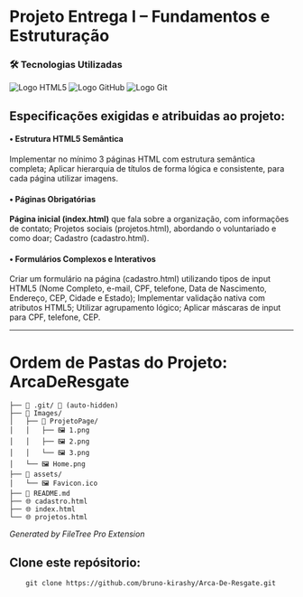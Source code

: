 # Projeto Entrega I – Fundamentos e Estruturação

### 🛠️ Tecnologias Utilizadas

<p>
<img src="https://img.shields.io/badge/HTML5-E34F26?style=for-the-badge&logo=html5&logoColor=white" alt="Logo HTML5"/>
<img src="https://img.shields.io/badge/GitHub-100000?style=for-the-badge&logo=github&logoColor=white" alt="Logo GitHub" />
<img src="https://img.shields.io/badge/Git-F05032?style=for-the-badge&logo=git&logoColor=white" alt="Logo Git" />
</p>

## Especificações exigidas e atribuidas ao projeto:

#### • **Estrutura HTML5 Semântica**

Implementar no mínimo 3 páginas HTML com estrutura semântica completa;
Aplicar hierarquia de títulos de forma lógica e consistente, para cada página utilizar imagens.

#### **• Páginas Obrigatórias**

**Página inicial (index.html)** que fala sobre a organização, com informações de contato;
Projetos sociais (projetos.html), abordando o voluntariado e como doar;
Cadastro (cadastro.html).

#### • **Formulários Complexos e Interativos**

Criar um formulário na página (cadastro.html) utilizando tipos de input HTML5 (Nome Completo, e-mail, CPF, telefone, Data de Nascimento,
Endereço, CEP, Cidade e Estado);
Implementar validação nativa com atributos HTML5;
Utilizar agrupamento lógico;
Aplicar máscaras de input para CPF, telefone, CEP.

---

# Ordem de Pastas do Projeto: ArcaDeResgate

```
├── 📁 .git/ 🚫 (auto-hidden)
├── 📁 Images/
│   ├── 📁 ProjetoPage/
│   │   ├── 🖼️ 1.png
│   │   ├── 🖼️ 2.png
│   │   └── 🖼️ 3.png
│   └── 🖼️ Home.png
├── 📁 assets/
│   └── 🖼️ Favicon.ico
├── 📖 README.md
├── 🌐 cadastro.html
├── 🌐 index.html
└── 🌐 projetos.html
```

_Generated by FileTree Pro Extension_

## Clone este repósitorio:

```
    git clone https://github.com/bruno-kirashy/Arca-De-Resgate.git
```
